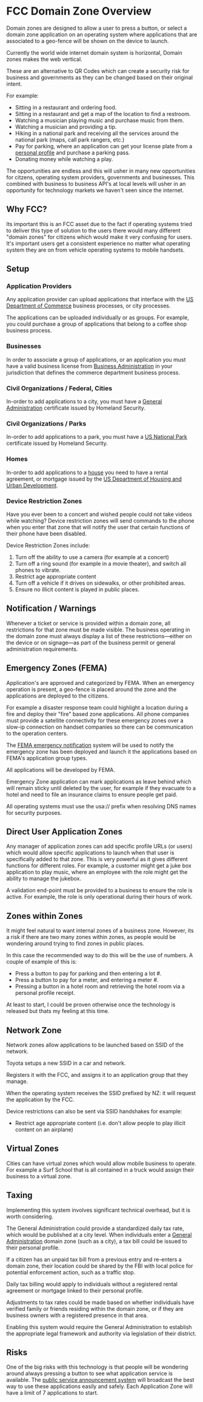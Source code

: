 # FCC Domain Zone Overview

Domain zones are designed to allow a user to press a button, or select a domain zone application on an operating system where applications that are associated to a geo-fence will be shown on the device to launch.

Currently the world wide internet domain system is horizontal, Domain zones makes the web vertical.

These are an alternative to QR Codes which can create a security risk for business and governments as they can be changed based on their original intent.

For example:

- Sitting in a restaurant and ordering food.
- Sitting in a restaurant and get a map of the location to find a restroom.
- Watching a musician playing music and purchase music from them.
- Watching a musician and providing a tip.
- Hiking in a national park and receiving all the services around the national park (maps, call park rangers, etc.)
- Pay for parking, where an application can get your license plate from a [personal profile](/grants/personal-profile/) and purchase a parking pass.
- Donating money while watching a play.

The opportunities are endless and this will usher in many new opportunities for citzens, operating system providers, governments and businesses. This combined with business to business API's at local levels will usher in an opportunity for technology markets we haven't seen since the internet.

## Why FCC?

Its important this is an FCC asset due to the fact if operating systems tried to deliver this type of solution to the users there would many different "domain zones" for citizens which would make it very confusing for users. It's important users get a consistent experience no matter what operating system they are on from vehicle operating systems to mobile handsets.

## Setup

### Application Providers

Any application provider can upload applications that interface with the [US Department of Commerce](/civil-agencies/us-dept-of-commerce/) business processes, or city processes.

The applications can be uploaded individually or as groups. For example, you could purchase a group of applications that belong to a coffee shop business process.

### Businesses

In order to associate a group of applications, or an application you must have a valid business license from [Business Administration](/civil-agencies/us-business-administration/) in your jurisdiction that defines the commerce department business process.

### Civil Organizations / Federal, Cities

In-order to add applications to a city, you must have a [General Administration](/civil-agencies/us-general-service-administration) certificate issued by Homeland Security.

### Civil Organizations / Parks

In-order to add applications to a park, you must have a [US National Park](/civil-agencies/us-national-parks/) certificate issued by Homeland Security.

### Homes

In-order to add applications to a [house](./homes/) you need to have a rental agreement, or mortgage issued by the [US Department of Housing and Urban Development](/civil-agencies/us-department-of-housing-urban-development/).

### Device Restriction Zones

Have you ever been to a concert and wished people could not take videos while watching? Device restriction zones will send commands to the phone when you enter that zone that will notify the user that certain functions of their phone have been disabled.

Device Restriction Zones include:

1. Turn off the ability to use a camera (for example at a concert)
2. Turn off a ring sound (for example in a movie theater), and switch all phones to vibrate.
3. Restrict age appropriate content
4. Turn off a vehicle if it drives on sidewalks, or other prohibited areas.
5. Ensure no illicit content is played in public places.

## Notification / Warnings

Whenever a ticket or service is provided within a domain zone, all restrictions for that zone must be made visible. The business operating in the domain zone must always display a list of these restrictions—either on the device or on signage—as part of the business permit or general administration requirements.

## Emergency Zones (FEMA)

Application's are approved and categorized by FEMA. When an emergency operation is present, a geo-fence is placed around the zone and the applications are deployed to the citizens.

For example a disaster response team could highlight a location during a fire and deploy their "fire" based zone applications. All phone companies must provide a satellite connectivity for these emergency zones over a slow-ip connection on handset companies so there can be communication to the operation centers.

The [FEMA emergency notification](/civil-agencies/us-federal-emergency-management-agency/emergency-communication-system/) system will be used to notify the emergency zone has been deployed and launch it the applications based on FEMA's application group types.

All applications will be developed by FEMA.

Emergency Zone application can mark applications as leave behind which will remain sticky until deleted by the user, for example if they evacuate to a hotel and need to file an insurance claims to ensure people get paid.

All operating systems must use the usa:// prefix when resolving DNS names for security purposes.

## Direct User Application Zones

Any manager of application zones can add specific profile URLs (or users) which would allow specific applications to launch when that user is specifically added to that zone. This is very powerful as it gives different functions for different roles. For example, a customer might get a juke box application to play music, where an employee with the role might get the ability to manage the jukebox.

A validation end-point must be provided to a business to ensure the role is active. For example, the role is only operational during their hours of work.

## Zones within Zones

It might feel natural to want internal zones of a business zone. However, its a risk if there are two many zones within zones, as people would be wondering around trying to find zones in public places.

In this case the recommended way to do this will be the use of numbers. A couple of example of this is:

- Press a button to pay for parking and then entering a lot #.
- Press a button to pay for a meter, and entering a meter #.
- Pressing a button in a hotel room and retrieving the hotel room via a personal profile receipt.

At least to start, I could be proven otherwise once the technology is released but thats my feeling at this time.

## Network Zone

Network zones allow applications to be launched based on SSID of the network.

Toyota setups a new SSID in a car and network.

Registers it with the FCC, and assigns it to an application group that they manage.

When the operating system receives the SSID prefixed by NZ: it will request the application by the FCC.

Device restrictions can also be sent via SSID handshakes for example:

- Restrict age appropriate content (i.e. don't allow people to play illicit content on an airplane)

## Virtual Zones

Cities can have virtual zones which would allow mobile business to operate. For example a Surf School that is all contained in a truck would assign their business to a virtual zone.

## Taxing

Implementing this system involves significant technical overhead, but it is worth considering.

The General Administration could provide a standardized daily tax rate, which would be published at a city level. When individuals enter a [General Administration](/civil-agencies/us-general-service-administration/) domain zone (such as a city), a tax bill could be issued to their personal profile.

If a citizen has an unpaid tax bill from a previous entry and re-enters a domain zone, their location could be shared by the FBI with local police for potential enforcement action, such as a traffic stop.

Daily tax billing would apply to individuals without a registered rental agreement or mortgage linked to their personal profile.

Adjustments to tax rates could be made based on whether individuals have verified family or friends residing within the domain zone, or if they are business owners with a registered presence in that area.

Enabling this system would require the General Administration to establish the appropriate legal framework and authority via legislation of their district.

## Risks

One of the big risks with this technology is that people will be wondering around always pressing a button to see what application service is available. The [public service announcement system](/public-service-announcements/) will broadcast the best way to use these applications easily and safely. Each Application Zone will have a limit of 7 applications to start.
